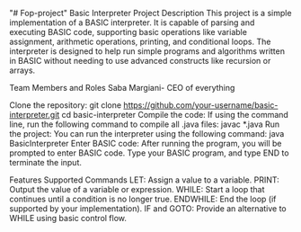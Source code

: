 "# Fop-project" 
  Basic Interpreter
  Project Description
This project is a simple implementation of a BASIC interpreter. It is capable of parsing and executing BASIC code, supporting basic operations like variable assignment, arithmetic operations, printing, and conditional loops. The interpreter is designed to help run simple programs and algorithms written in BASIC without needing to use advanced constructs like recursion or arrays.

  Team Members and Roles
Saba Margiani- CEO of everything

  Clone the repository:
git clone https://github.com/your-username/basic-interpreter.git
cd basic-interpreter
  Compile the code:
If using the command line, run the following command to compile all .java files:
javac *.java
  Run the project:
You can run the interpreter using the following command:
java BasicInterpreter
  Enter BASIC code:
After running the program, you will be prompted to enter BASIC code. Type your BASIC program, and type END to terminate the input.

  Features
  Supported Commands
LET: Assign a value to a variable.
PRINT: Output the value of a variable or expression.
WHILE: Start a loop that continues until a condition is no longer true.
ENDWHILE: End the loop (if supported by your implementation).
IF and GOTO: Provide an alternative to WHILE using basic control flow.
